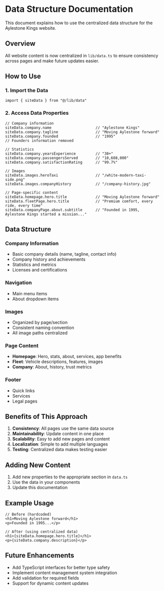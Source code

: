 # Data Structure Documentation

This document explains how to use the centralized data structure for the Aylestone Kings website.

## Overview

All website content is now centralized in `lib/data.ts` to ensure consistency across pages and make future updates easier.

## How to Use

### 1. Import the Data

```tsx
import { siteData } from "@/lib/data"
```

### 2. Access Data Properties

```tsx
// Company information
siteData.company.name                    // "Aylestone Kings"
siteData.company.tagline                 // "Moving Aylestone forward"
siteData.company.founded                 // "1995"
// Founders information removed

// Statistics
siteData.company.yearsExperience         // "30+"
siteData.company.passengersServed        // "10,608,000"
siteData.company.satisfactionRating      // "99.7%"

// Images
siteData.images.heroTaxi                 // "/white-modern-taxi-side.png"
siteData.images.companyHistory           // "/company-history.jpg"

// Page-specific content
siteData.homepage.hero.title             // "Moving Aylestone forward"
siteData.fleetPage.hero.title            // "Premium comfort, every ride, every time"
siteData.companyPage.about.subtitle      // "Founded in 1995, Aylestone Kings started a mission..."
```

## Data Structure

### Company Information
- Basic company details (name, tagline, contact info)
- Company history and achievements
- Statistics and metrics
- Licenses and certifications

### Navigation
- Main menu items
- About dropdown items

### Images
- Organized by page/section
- Consistent naming convention
- All image paths centralized

### Page Content
- **Homepage**: Hero, stats, about, services, app benefits
- **Fleet**: Vehicle descriptions, features, images
- **Company**: About, history, trust metrics

### Footer
- Quick links
- Services
- Legal pages

## Benefits of This Approach

1. **Consistency**: All pages use the same data source
2. **Maintainability**: Update content in one place
3. **Scalability**: Easy to add new pages and content
4. **Localization**: Simple to add multiple languages
5. **Testing**: Centralized data makes testing easier

## Adding New Content

1. Add new properties to the appropriate section in `data.ts`
2. Use the data in your components
3. Update this documentation

## Example Usage

```tsx
// Before (hardcoded)
<h1>Moving Aylestone forward</h1>
<p>Founded in 1995...</p>

// After (using centralized data)
<h1>{siteData.homepage.hero.title}</h1>
<p>{siteData.company.description}</p>
```

## Future Enhancements

- Add TypeScript interfaces for better type safety
- Implement content management system integration
- Add validation for required fields
- Support for dynamic content updates
